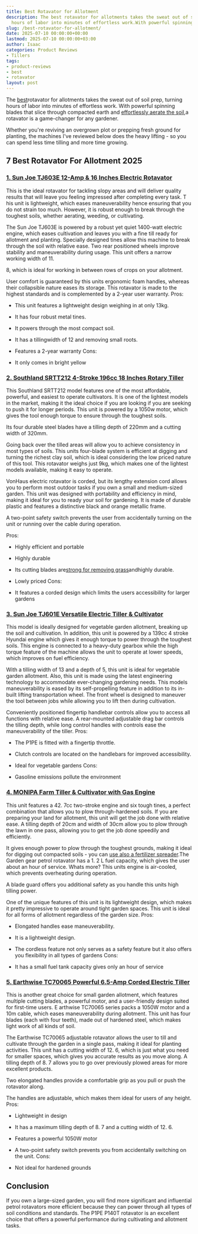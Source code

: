 ```yaml
---
title: Best Rotavator for Allotment
description: The best rotavator for allotments takes the sweat out of soil prep, turning
  hours of labor into minutes of effortless work.With powerful spinning blades that...
slug: /best-rotavator-for-allotment/
date: 2025-07-10 00:00:00+00:00
lastmod: 2025-07-10 00:00:00+03:00
author: Isaac
categories: Product Reviews
- Tillers
tags:
- product-reviews
- best
- rotavator
layout: post
---
```

The [best](https://pestpolicy.com/best-chipmunk-repellents/)rotavator for allotments takes the sweat out of soil prep, turning hours of labor into minutes of effortless work. With powerful spinning blades that slice through compacted earth and [effortlessly aerate the soil](https://eos.com/blog/soil-aeration/),a rotavator is a game-changer for any gardener.

Whether you're reviving an overgrown plot or prepping fresh ground for planting, the machines I've reviewed below does the heavy lifting - so you can spend less time tilling and more time growing.

##  7 Best Rotavator For Allotment 2025

###  [1. Sun Joe TJ603E 12-Amp & 16 Inches Electric Rotavator](https://www.amazon.com/dp/B00V6IEVXM/?tag=p-policy-20)

This is the ideal rotavator for tackling slopy areas and will deliver quality results that will leave you feeling impressed after completing every task. T his unit is lightweight, which eases maneuverability hence ensuring that you do not strain too much. However, it is robust enough to break through the toughest soils, whether aerating, weeding, or cultivating.

The Sun Joe TJ603E is powered by a robust yet quiet 1400-watt electric engine, which eases cultivation and leaves you with a fine till ready for allotment and planting. Specially designed tines allow this machine to break through the soil with relative ease. Two rear positioned wheels improve stability and maneuverability during usage. This unit offers a narrow working width of 11.

8, which is ideal for working in between rows of crops on your allotment.

User comfort is guaranteed by this units ergonomic foam handles, whereas their collapsible nature eases its storage. This rotavator is made to the highest standards and is complemented by a 2-year user warranty.
Pros:

- This unit features a lightweight design weighing in at only 13kg.

- It has four robust metal tines.

- It powers through the most compact soil.

- It has a tillingwidth of 12 and removing small roots.

- Features a 2-year warranty
Cons:

- It only comes in bright yellow

###  [2. Southland SRTT212 4-Stroke 196cc 18 Inches Rotary Tiller](https://www.amazon.com/dp/B007ICK4U4/?tag=p-policy-20)

This Southland SRTT212 model features one of the most affordable, powerful, and easiest to operate cultivators. It is one of the lightest models in the market, making it the ideal choice if you are looking if you are seeking to push it for longer periods. This unit is powered by a 1050w motor, which gives the tool enough torque to ensure through the toughest soils.

Its four durable steel blades have a tilling depth of 220mm and a cutting width of 320mm.

Going back over the tilled areas will allow you to achieve consistency in most types of soils. This units four-blade system is efficient at digging and turning the richest clay soil, which is ideal considering the low priced nature of this tool. This rotavator weighs just 9kg, which makes one of the lightest models available, making it easy to operate.

VonHaus electric rotavator is corded, but its lengthy extension cord allows you to perform most outdoor tasks if you own a small and medium-sized garden. This unit was designed with portability and efficiency in mind, making it ideal for you to ready your soil for gardening. It is made of durable plastic and features a distinctive black and orange metallic frame.

A two-point safety switch prevents the user from accidentally turning on the unit or running over the cable during operation.

Pros:

- Highly efficient and portable

- Highly durable

- Its cutting blades are[strong for removing grass](https://pestpolicy.com/how-to-use-a-tiller-to-remove-grass/)andhighly durable.

- Lowly priced Cons:

- It features a corded design which limits the users accessibility for larger gardens

###  [3. Sun Joe TJ601E Versatile Electric Tiller & Cultivator](https://www.amazon.com/dp/B07CCN5T6D/?tag=p-policy-20)

This model is ideally designed for vegetable garden allotment, breaking up the soil and cultivation. In addition, this unit is powered by a 139cc 4 stroke Hyundai engine which gives it enough torque to power through the toughest soils. This engine is connected to a heavy-duty gearbox while the high torque feature of the machine allows the unit to operate at lower speeds, which improves on fuel efficiency.

With a tilling width of 13 and a depth of 5, this unit is ideal for vegetable garden allotment. Also, this unit is made using the latest engineering technology to accommodate ever-changing gardening needs. This models maneuverability is eased by its self-propelling feature in addition to its in-built lifting transportation wheel. The front wheel is designed to maneuver the tool between jobs while allowing you to lift then during cultivation.

Conveniently positioned fingertip handlebar controls allow you to access all functions with relative ease. A rear-mounted adjustable drag bar controls the tilling depth, while long control handles with controls ease the maneuverability of the tiller.
Pros:

- The P1PE is fitted with a fingertip throttle.

- Clutch controls are located on the handlebars for improved accessibility.

- Ideal for vegetable gardens
Cons:

- Gasoline emissions pollute the environment

###  [4. MONIPA Farm Tiller & Cultivator with Gas Engine](https://www.amazon.com/dp/B07SH72BGY/?tag=p-policy-20)

This unit features a 42. 7cc two-stroke engine and six tough tines, a perfect combination that allows you to plow through-hardened soils. If you are preparing your land for allotment, this unit will get the job done with relative ease. A tilling depth of 20cm and width of 30cm allow you to plow through the lawn in one pass, allowing you to get the job done speedily and efficiently.

It gives enough power to plow through the toughest grounds, making it ideal for digging out compacted soils - you can [use also a fertilizer spreader](https://pestpolicy.com/best-tow-behind-fertilizer-spreader/).The Garden gear petrol rotavator has a 1. 2 L fuel capacity, which gives the user about an hour of service. Whats more? This units engine is air-cooled, which prevents overheating during operation.

A blade guard offers you additional safety as you handle this units high tilling power.

One of the unique features of this unit is its lightweight design, which makes it pretty impressive to operate around tight garden spaces. This unit is ideal for all forms of allotment regardless of the garden size.
Pros:

- Elongated handles ease maneuverability.

- It is a lightweight design.

- The cordless feature not only serves as a safety feature but it also offers you flexibility in all types of gardens
Cons:

- It has a small fuel tank capacity gives only an hour of service

###  [5. Earthwise TC70065 Powerful 6.5-Amp Corded Electric Tiller](https://www.amazon.com/dp/B07F9RZBB7/?tag=p-policy-20)

This is another great choice for small garden allotment, which features multiple cutting blades, a powerful motor, and a user-friendly design suited for first-time users. E arthwise TC70065 series packs a 1050W motor and a 10m cable, which eases maneuverability during allotment. This unit has four blades (each with four teeth), made out of hardened steel, which makes light work of all kinds of soil.

The Earthwise TC70065 adjustable rotavator allows the user to till and cultivate through the garden in a single pass, making it ideal for planting activities. This unit has a cutting width of 12. 6, which is just what you need for smaller spaces, which gives you accurate results as you move along. A tilling depth of 8. 7 allows you to go over previously plowed areas for more excellent products.

Two elongated handles provide a comfortable grip as you pull or push the rotavator along.

The handles are adjustable, which makes them ideal for users of any height.
Pros:

- Lightweight in design

- It has a maximum tilling depth of 8. 7 and a cutting width of 12. 6.

- Features a powerful 1050W motor

- A two-point safety switch prevents you from accidentally switching on the unit. Cons:

- Not ideal for hardened grounds

##  Conclusion

If you own a large-sized garden, you will find more significant and influential petrol rotavators more efficient because they can power through all types of soil conditions and standards. The P1PE P140T rotavator is an excellent choice that offers a powerful performance during cultivating and allotment tasks.